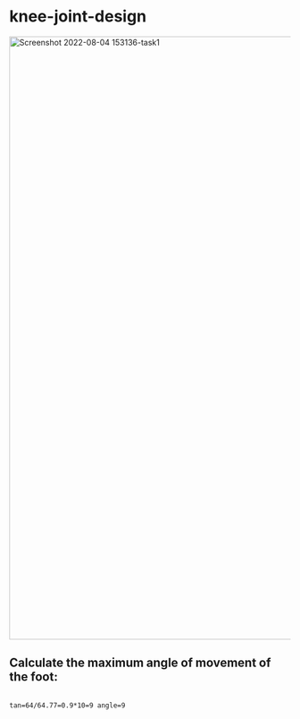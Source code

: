 # knee-joint-design

<img width="1079" alt="Screenshot 2022-08-04 153136-task1" src="https://user-images.githubusercontent.com/107959289/183294291-2faea167-680a-4ad4-8bd8-e345cb1a7d30.png">

## Calculate the maximum angle of movement of the foot:
```

tan=64/64.77=0.9*10=9 angle=9

```
